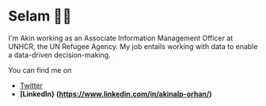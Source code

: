 # Selam 👋🏼
I'm Akin working as an Associate Information Management Officer at UNHCR, the UN Refugee Agency. My job entails working with data to enable  a data-driven decision-making. 

You can find me on

* [Twitter](https://twitter.com/thatakke)
* **[LinkedIn} (https://www.linkedin.com/in/akinalp-orhan/)**
